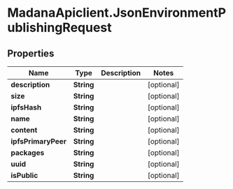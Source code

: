 # MadanaApiclient.JsonEnvironmentPublishingRequest

## Properties

Name | Type | Description | Notes
------------ | ------------- | ------------- | -------------
**description** | **String** |  | [optional] 
**size** | **String** |  | [optional] 
**ipfsHash** | **String** |  | [optional] 
**name** | **String** |  | [optional] 
**content** | **String** |  | [optional] 
**ipfsPrimaryPeer** | **String** |  | [optional] 
**packages** | **String** |  | [optional] 
**uuid** | **String** |  | [optional] 
**isPublic** | **String** |  | [optional] 


